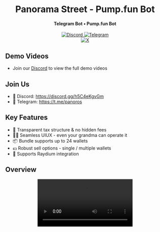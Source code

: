 
<h1 align="center">
  Panorama Street - Pump.fun Bot
</h1>

<h4 align="center">Telegram Bot • Pump.fun Bot</h4>

<div align="center">
  <a href="https://discord.gg/h5C4eKgvGm">
    <img src="https://img.shields.io/badge/Discord-%235865F2.svg?style=for-the-badge&logo=discord&logoColor=white"
         alt="Discord">
  </a>
  <a href="https://t.me/panoros">
    <img src="https://img.shields.io/badge/Telegram-2CA5E0?style=for-the-badge&logo=telegram&logoColor=white"
         alt="Telegram">
  </a>

</div>
<div align="center">
  <a href="https://x.com/PanoramaStreet_">
    <img src="https://img.shields.io/twitter/follow/PanoramaStreet_" alt="X" />
  </a>
</div>

## Demo Videos
- Join our [Discord](https://discord.gg/h5C4eKgvGm) to view the full demo videos

## Join Us
- 👾 Discord: https://discord.gg/h5C4eKgvGm
- 📩 Telegram: https://t.me/panoros

## Key Features
- 🫧 Transparent tax structure & no hidden fees
- 👵🏻 Seamless UIUX - even your grandma can operate it
- 📦 Bundle supports up to 24 wallets
- 💵 Robust sell options - single / multiple wallets
- 🔮 Supports Raydium integration

## Overview
<div align="center">
  <video src="https://github.com/user-attachments/assets/259e9e00-92ea-4b9f-b92d-790f7f01c492"/>
</div>




